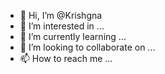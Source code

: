 - 👋 Hi, I’m @Krishgna
- 👀 I’m interested in ...
- 🌱 I’m currently learning ...
- 💞️ I’m looking to collaborate on ...
- 📫 How to reach me ...

<!---
Krishgna/Krishgna is a ✨ special ✨ repository because its `README.md` (this file) appears on your GitHub profile.
You can click the Preview link to take a look at your changes.
--->
